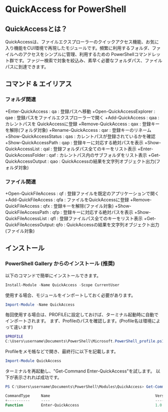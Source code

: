# QuickAccess for PowerShell

## QuickAccessとは？
QuickAccessは、ファイルエクスプローラーのクイックアクセス機能、お気に入り機能をCUI環境で再現したモジュールです。頻繁に利用するフォルダ、ファイルへのアクセスをシンプルに管理、利用するための PowerShellコマンドレット群です。ファジー検索で対象を絞込み、素早く必要なフォルダパス、ファイルパスに到達できます。

## コマンド & エイリアス 
### フォルダ関連
+Enter-QuickAccess        : qa  : 登録パスへ移動 
+Open-QuickAccessExplorer : qae : 登録パスをファイルエクスプローラーで開く
+Add-QuickAccess          : qaa : カレントパスを QuickAccessに登録
+Remove-QuickAccess       : qax : 登録キーを解除(フォルダ対象)
+Rename-QuickAccess       : qar : 登録キーのリネーム
+Show-QuickAccessStatus   : qas : カレントパスが登録されているかを確認
+Show-QuickAccessPath     : qap : 登録キーに対応する絶対パスを表示
+Show-QuickAccessList     : qal : 登録フォルダパス全てのキーをリスト表示
+Enter-QuickAccessFolder  : qaf : カレントパス内のサブフォルダをリスト表示
+Get-QuickAccessOutput    : qao : QuickAccessの結果を文字列オブジェクト出力(フォルダ対象)
### ファイル関連
+Open-QuickFileAccess     : qf  : 登録ファイルを既定のアプリケーションで開く
+Add-QuickFileAccess      : qfa : ファイルをQuickAccessに登録
+Remove-QuickFileAccess   : qfx : 登録キーを解除(ファイル対象)
+Show-QuickFileAccessPath : qfp : 登録キーに対応する絶対パスを表示
+Show-QuickFileAccessList : qfl : 登録ファイルパス全てのキーをリスト表示
+Get-QuickFileAccessOutput: qfo : QuickAccessの結果を文字列オブジェクト出力(ファイル対象)

## インストール

### PowerShell Gallery からのインストール (推奨)

以下のコマンドで簡単にインストールできます。

```powershell
Install-Module -Name QuickAccess -Scope CurrentUser
```

使用する場合、モジュールをインポートしておく必要があります。

```powershell
Import-Module -Name QuickAccess
```

毎回使用する場合は、PROFILEに設定しておけば、ターミナル起動時に自動でインポートされます。
まず、Profileのパスを確認します。(Profile名は環境によって違います)

```powershell
$PROFILE
C:\Users\username\Documents\PowerShell\Microsoft.PowerShell_profile.ps1
```
Profileをメモ帳などで開き、最終行に以下を記載します。

```powershell
Import-Module QuickAccess
```

ターミナルを再起動し、"Get-Command Enter-QuickAccess"を試します。
以下が表示されれば成功です。

```powershell
PS C:\Users\username\Documents\PowerShell\Modules\QuickAccess> Get-Command Enter-QuickAccess

CommandType     Name                                               Version    Source
+----------     ----                                               -------    ------
Function        Enter-QuickAccess                                  1.0.0      QuickAccess
```

